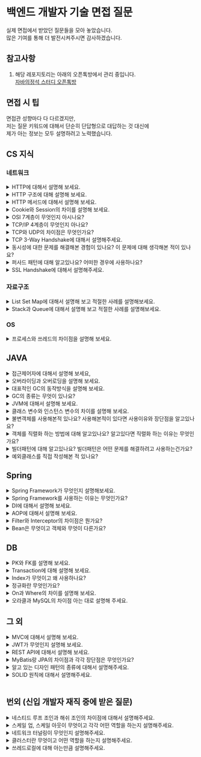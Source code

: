 # 백엔드 개발자 기술 면접 질문
실제 면접에서 받았던 질문들을 모아 놓았습니다.<br>
많은 기여를 통해 더 발전시켜주시면 감사하겠습니다.<br>

## 참고사항
1. 해당 레포지토리는 아래의 오픈톡방에서 관리 중입니다.<br>
[자바의정석 스터디 오픈톡방](https://open.kakao.com/o/gOqR1NJe)<br>

## 면접 시 팁
면접관 성향마다 다 다르겠지만,<br>
저는 질문 키워드에 대해서 단순히 단답형으로 대답하는 것 대신에<br>
제가 아는 정보는 모두 설명하려고 노력했습니다.<br>

## CS 지식
### 네트워크
<details>
<summary>HTTP에 대해서 설명해 보세요.</summary>
<div markdown="1">
</div>
</details>
<details>
<summary>HTTP 구조에 대해 설명해 보세요.</summary>
<div markdown="1">       
</div>
</details>
<details>
<summary>HTTP 메서드에 대해서 설명해 보세요.</summary>
<div markdown="1">
</div>
</details>
<details>
<summary>Cookie와 Session의 차이를 설명해 보세요.</summary>
<div markdown="1">       
</div>
</details>
<details>
<summary>OSI 7계층이 무엇인지 아시나요?</summary>
<div markdown="1">
1. Physical - 물리적인 데이터 전송<br>
2. Data Link - Mac 주소를 통한 통신<br>
3. Network - IP 라우터를 통한 IP 지정<br>
4. Transport(전송) - TCP(신뢰성, 연결성) / UDP (비신뢰성, 비연결성, 실시간)<br>
5. Session - API, Socket 논리적 연결 TCP/IP<br>
6. Presentation(표현) - JPEG 데이터 표현 독립성, 파일 인코딩 압축 등<br>
7. Application(응용) - HTTP, FTP 일반적 응용 서비스
</div>
</details>
<details>
<summary>TCP/IP 4계층이 무엇인지 아나요?</summary>
<div markdown="1">       
</div>
</details>
<details>
<summary>TCP와 UDP의 차이점은 무엇인가요?</summary>
<div markdown="1">       
</div>
</details>
<details>
<summary>TCP 3-Way Handshake에 대해서 설명해주세요.</summary>
<div markdown="1">
<img src="https://user-images.githubusercontent.com/36688619/196090240-f9bf779a-40b2-425a-a2b2-48bccffcdc88.png" width="461" height="366"><br>
1. 클라이언트가 서버에게 SYN 패킷을 보냄 (sequence : x)<br>
2. 서버가 SYN(x)을 받고, 클라이언트로 받았다는 신호인 ACK와 SYN 패킷을 보냄 (sequence : y, ACK : x + 1)<br>
3. 클라이언트는 서버의 응답은 ACK(x+1)와 SYN(y) 패킷을 받고, ACK(y+1)를 서버로 보냄<br>
이렇게 3번의 통신이 완료되면 연결이 성립된다. (3번이라 3 way handshake인 것)
</div>
</details>
<details>
<summary>동시성에 대한 문제를 해결해본 경험이 있나요? 이 문제에 대해 생각해본 적이 있나요?</summary>
<div markdown="1">       
</div>
</details>
<details>
<summary>퍼사드 패턴에 대해 알고있나요? 어떠한 경우에 사용하나요?</summary>
<div markdown="1">       
</div>
</details>
<details>
<summary>SSL Handshake에 대해서 설명해주세요.</summary>
<div markdown="1">
<img src="https://user-images.githubusercontent.com/36688619/196090207-271b88b3-e37d-45b5-9bc1-7caa0497aaec.png" width="500" height="470"><br>
1. 클라이언트는 서버에게 `client hello` 메시지를 담아 서버로 보낸다. 이때 암호화된 정보를 함께 담는데, `버전`, `암호 알고리즘`, `압축 방식` 등을 담는다.<br>
2. 서버는 클라이언트가 보낸 암호 알고리즘과 압축 방식을 받고, `세션 ID`와 `CA 공개 인증서`를 `server hello` 메시지와 함께 담아 응답한다. 이 CA 인증서에는 앞으로 통신 이후 사용할 대칭키가 생성되기 전, 클라이언트에서 handshake 과정 속 암호화에 사용할 공개키를 담고 있다.<br>
3. 클라이언트 측은 서버에서 보낸 CA 인증서에 대해 유효한 지 CA 목록에서 확인하는 과정을 진행한다.<br>
4. CA 인증서에 대한 신뢰성이 확보되었다면, 클라이언트는 난수 바이트를 생성하여 서버의 공개키로 암호화한다. 이 난수 바이트는 대칭키를 정하는데 사용이 되고, 앞으로 서로 메시지를 통신할 때 암호화하는데 사용된다.<br>
5. 만약 2번 단계에서 서버가 클라이언트 인증서를 함께 요구했다면, 클라이언트의 인증서와 클라이언트의 개인키로 암호화된 임의의 바이트 문자열을 함께 보내준다.<br>
6. 서버는 클라이언트의 인증서를 확인 후, 난수 바이트를 자신의 개인키로 복호화 후 대칭 마스터 키 생성에 활용한다.<br>
7. 클라이언트는 handshake 과정이 완료되었다는 `finished` 메시지를 서버에 보내면서, 지금까지 보낸 교환 내역들을 해싱 후 그 값을 대칭키로 암호화하여 같이 담아 보내준다.<br>
8. 서버도 동일하게 교환 내용들을 해싱한 뒤 클라이언트에서 보내준 값과 일치하는 지 확인한다. 일치하면 서버도 마찬가지로 `finished` 메시지를 이번에 만든 대칭키로 암호화하여 보낸다.<br>
9. 클라이언트는 해당 메시지를 대칭키로 복호화하여 서로 통신이 가능한 신뢰받은 사용자란 걸 인지하고, 앞으로 클라이언트와 서버는 해당 대칭키로 데이터를 주고받을 수 있게 된다.
</div>
</details>

### 자료구조
<details>
<summary>List Set Map에 대해서 설명해 보고 적절한 사례를 설명해보세요.</summary>
<div markdown="1">       
</div>
</details>
<details>
<summary>Stack과 Queue에 대해서 설명해 보고 적절한 사례를 설명해보세요.</summary>
<div markdown="1">       
</div>
</details>

### OS
<details>
<summary>프로세스와 쓰레드의 차이점을 설명해 보세요.</summary>
<div markdown="1">       
</div>
</details>

## JAVA
<details>
<summary>접근제어자에 대해서 설명해 보세요,</summary>
<div markdown="1">       
</div>
</details>
<details>
<summary>오버라이딩과 오버로딩을 설명해 보세요.</summary>
<div markdown="1">       
</div>
</details>
<details>
<summary>대표적인 GC의 동작방식을 설명해 보세요.</summary>
<div markdown="1">       
</div>
</details>
<details>
<summary>GC의 종류는 무엇이 있나요?</summary>
<div markdown="1">       
</div>
</details>
<details>
<summary>JVM에 대해서 설명해 보세요.</summary>
<div markdown="1">       
</div>
</details>
<details>
<summary>클래스 변수와 인스턴스 변수의 차이를 설명해 보세요.</summary>
<div markdown="1">       
</div>
</details>
<details>
<summary>불변객체를 사용해본적 있나요? 사용해본적이 있다면 사용이유와 장단점을 알고있나요? </summary>
<div markdown="1">       
</div>
</details>
<details>
<summary>객체를 직렬화 하는 방법에 대해 알고있나요? 알고있다면 직렬화 하는 이유는 무엇인가요?</summary>
<div markdown="1">       
</div>
</details>
<details>
<summary>빌더패턴에 대해 알고있나요? 빌더패턴은 어떤 문제를 해결하려고 사용하는건가요?</summary>
<div markdown="1">       
</div>
</details>
<details>
<summary>예외클래스를 직접 작성해본 적 있나요?</summary>
<div markdown="1">       
</div>
</details>

## Spring
<details>
<summary>Spring Framework가 무엇인지 설명해보세요.</summary>
<div markdown="1">       
</div>
</details>
<details>
<summary>Spring Framework를 사용하는 이유는 무엇인가요?</summary>
<div markdown="1">       
</div>
</details>
<details>
<summary>DI에 대해서 설명해 보세요.</summary>
<div markdown="1">       
</div>
</details>
<details>
<summary>AOP에 대해서 설명해 보세요.</summary>
<div markdown="1">       
</div>
</details>
<details>
<summary>Filter와 Interceptor의 차이점은 뭔가요?</summary>
<div markdown="1">       
</div>
</details>
<details>
<summary>Bean은 무엇이고 객체와 무엇이 다른가요?</summary>
<div markdown="1">       
</div>
</details>

## DB
<details>
<summary>PK와 FK를 설명해 보세요.</summary>
<div markdown="1">       
</div>
</details>
<details>
<summary>Transaction에 대해 설명해 보세요.</summary>
<div markdown="1">       
</div>
</details>
<details>
<summary>Index가 무엇이고 왜 사용하나요?</summary>
<div markdown="1">       
</div>
</details>
<details>
<summary>정규화란 무엇인가요?</summary>
<div markdown="1">       
</div>
</details>
<details>
<summary>On과 Where의 차이를 설명해 보세요.</summary>
<div markdown="1">       
</div>
</details>
<details>
<summary>오라클과 MySQL의 차이점 아는 대로 설명해 주세요.</summary>
<div markdown="1">       
</div>
</details>

## 그 외
<details>
<summary>MVC에 대해서 설명해 보세요.</summary>
<div markdown="1">       
</div>
</details>
<details>
<summary>JWT가 무엇인지 설명해 보세요.</summary>
<div markdown="1">       
</div>
</details>
<details>
<summary>REST API에 대해서 설명해 보세요.</summary>
<div markdown="1">       
</div>
</details>
<details>
<summary>MyBatis랑 JPA의 차이점과 각각 장단점은 무엇인가요?</summary>
<div markdown="1">       
</div>
</details>
<details>
<summary>알고 있는 디자인 패턴의 종류에 대해서 설명해주세요.</summary>
<div markdown="1">       
</div>
</details>
<details>
<summary>SOLID 원칙에 대해서 설명해주세요.</summary>
<div markdown="1">
1. Single Responsibility Principle(SRP) - 단일책임<br>
    - 클래스는 오직 하나의 이유로 수정되어야 한다.<br>
2. Open Closed Principle(OCP) - 개방폐쇄<br>
    - 자신의 확장에는 열려있고 주변의 변화에는 닫혀 있어야 하는 것을 의미한다.<br>
3. Liskov Substitution Principle(LSP) - 리스코프 치환<br>
    - base 클래스에서 파생된 클래스는 base 클래스를 대체해서 사용할 수 있어야한다.<br>
4. Interface Segregation Principle(ISP) - 인터페이스 분리<br>
    - 사용하지 않는 메소드에 의존하면 안된다.<br>
5. Dependency Inversion Principle(DIP) - 의존관계 역전<br>
    - 자신(high level module)보다 변하기 쉬운 모듈(low level modeul)에 의존해서는 안된다.
</div>
</details><br>

##  번외 (신입 개발자 재직 중에 받은 질문)

<details>
<summary>네스티드 루프 조인과 해쉬 조인의 차이점에 대해서 설명해주세요.</summary>
<div markdown="1">
</div>
</details>
<details>
<summary>스케일 업, 스케일 아웃이 무엇이고 각각 어떤 역할을 하는지 설명해주세요.</summary>
<div markdown="1">
</div>
</details>
<details>
<summary>네트워크 터널링이 무엇인지 설명해주세요.</summary>
<div markdown="1">
</div>
</details>
<details>
<summary>클러스터란 무엇이고 어떤 역할을 하는지 설명해주세요.</summary>
<div markdown="1">
</div>
</details>
<details>
<summary>쓰레드로컬에 대해 아는만큼 설명해주세요.</summary>
<div markdown="1">
</div>
</details>
